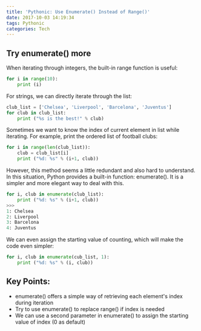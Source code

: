 ```yaml
---
title: 'Pythonic: Use Enumerate() Instead of Range()'
date: 2017-10-03 14:19:34
tags: Pythonic
categories: Tech
---
```


## Try enumerate() more

When iterating through integers, the built-in range function is useful:

```Python
for i in range(10):
    print (i)
```

For strings, we can directly iterate through the list:

```Python
club_list = ['Chelsea', 'Liverpool', 'Barcelona', 'Juventus']
for club in club_list:
    print ("%s is the best!" % club)
```

Sometimes we want to know the index of current element in list while iterating. For example, print the ordered list of football clubs:

```Python
for i in range(len(club_list)):
    club = club_list[i]
    print ("%d: %s" % (i+1, club))
```

However, this method seems a little redundant and also hard to understand. In this situation, Python provides a built-in function: enumerate(). It is a simpler and more elegant way to deal with this.

```Python
for i, club in enumerate(club_list):
    print ("%d: %s" % (i+1, club))
>>>
1: Chelsea
2: Liverpool
3: Barcelona
4: Juventus    
```

We can even assign the starting value of counting, which will make the code even simpler:

```Python
for i, club in enumerate(cub_list, 1):
    print ("%d: %s" % (i, club))
```

## Key Points:

* enumerate() offers a simple way of retrieving each element's index during iteration
* Try to use enumerate() to replace range() if index is needed
* We can use a second parameter in enumerate() to assign the starting value of index (0 as default)

